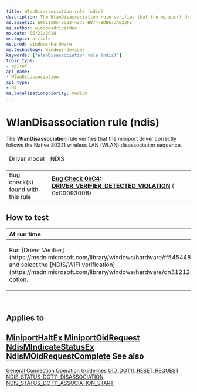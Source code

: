 ```yaml
---
title: WlanDisassociation rule (ndis)
description: The WlanDisassociation rule verifies that the miniport driver correctly follows the Native 802.11 wireless LAN (WLAN) disassociation sequence.
ms.assetid: E9C115D5-8522-4275-B874-1DB673AE23F2
ms.author: windowsdriverdev
ms.date: 05/21/2018
ms.topic: article
ms.prod: windows-hardware
ms.technology: windows-devices
keywords: ["WlanDisassociation rule (ndis)"]
topic_type:
- apiref
api_name:
- WlanDisassociation
api_type:
- NA
ms.localizationpriority: medium
---
```


# WlanDisassociation rule (ndis)


The **WlanDisassociation** rule verifies that the miniport driver correctly follows the Native 802.11 wireless LAN (WLAN) disassociation sequence.

|              |      |
|--------------|------|
| Driver model | NDIS |

|                                   |                                                                                                                                        |
|-----------------------------------|----------------------------------------------------------------------------------------------------------------------------------------|
| Bug check(s) found with this rule | [**Bug Check 0xC4: DRIVER\_VERIFIER\_DETECTED\_VIOLATION**](https://msdn.microsoft.com/library/windows/hardware/ff560187) ( 0x00093006) |

How to test
-----------

<table>
<colgroup>
<col width="100%" />
</colgroup>
<thead>
<tr class="header">
<th align="left">At run time</th>
</tr>
</thead>
<tbody>
<tr class="odd">
<td align="left"><p>Run [Driver Verifier](https://msdn.microsoft.com/library/windows/hardware/ff545448) and select the [NDIS/WIFI verification](https://msdn.microsoft.com/library/windows/hardware/dn312128) option.</p></td>
</tr>
</tbody>
</table>

 

Applies to
----------

[**MiniportHaltEx**](https://msdn.microsoft.com/library/windows/hardware/ff559388)
[**MiniportOidRequest**](https://msdn.microsoft.com/library/windows/hardware/ff559416)
[**NdisMIndicateStatusEx**](https://msdn.microsoft.com/library/windows/hardware/ff563600)
[**NdisMOidRequestComplete**](https://msdn.microsoft.com/library/windows/hardware/ff563622)
See also
--------

[General Connection Operation Guidelines](https://msdn.microsoft.com/library/windows/hardware/ff552458)
[OID\_DOT11\_RESET\_REQUEST](https://msdn.microsoft.com/library/windows/hardware/ff569409)
[NDIS\_STATUS\_DOT11\_DISASSOCIATION](https://msdn.microsoft.com/library/windows/hardware/ff567334)
[NDIS\_STATUS\_DOT11\_ASSOCIATION\_START](https://msdn.microsoft.com/library/windows/hardware/ff567321)
 

 





